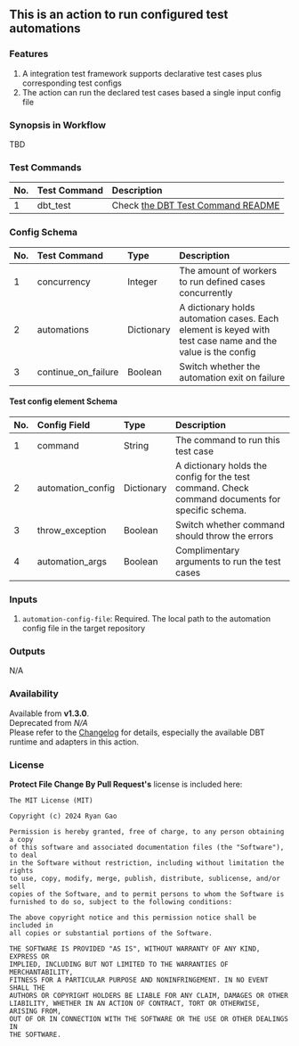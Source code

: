 ## This is an action to run configured test automations

### Features
1. A integration test framework supports declarative test cases plus corresponding test configs
2. The action can run the declared test cases based a single input config file

### Synopsis in Workflow
TBD

### Test Commands
| No. | Test Command | Description                                                                                         |
|:----|:-------------|:----------------------------------------------------------------------------------------------------|
| 1   | dbt_test     | Check [the DBT Test Command README](DBT_TEST_COMMAND.md) |

### Config Schema
| No. | Test Command        | Type       | Description                                                                                                |
|:----|:--------------------|:-----------|:-----------------------------------------------------------------------------------------------------------|
| 1   | concurrency         | Integer    | The amount of workers to run defined cases concurrently                                                    |
| 2   | automations         | Dictionary | A dictionary holds automation cases. Each element is keyed with test case name and the value is the config |
| 3   | continue_on_failure | Boolean    | Switch whether the automation exit on failure                                                              |

#### Test config element Schema
| No. | Config Field      | Type       | Description                                                                                      |
|:----|:------------------|:-----------|:-------------------------------------------------------------------------------------------------|
| 1   | command           | String     | The command to run this test case                                                                |
| 2   | automation_config | Dictionary | A dictionary holds the config for the test command. Check command documents for specific schema. |
| 3   | throw_exception   | Boolean    | Switch whether command should throw the errors                                                   |
| 4   | automation_args   | Boolean    | Complimentary arguments to run the test cases                                                    |


### Inputs
1. `automation-config-file`: Required. The local path to the automation config file in the target repository 

### Outputs
N/A

### Availability
Available from **v1.3.0**.   
Deprecated from *N/A*  
Please refer to the [Changelog](CHANGELOG.md) for details, especially the available DBT runtime and adapters in this action.

### License

**Protect File Change By Pull Request's** license is included here:

```
The MIT License (MIT)

Copyright (c) 2024 Ryan Gao

Permission is hereby granted, free of charge, to any person obtaining a copy
of this software and associated documentation files (the "Software"), to deal
in the Software without restriction, including without limitation the rights
to use, copy, modify, merge, publish, distribute, sublicense, and/or sell
copies of the Software, and to permit persons to whom the Software is
furnished to do so, subject to the following conditions:

The above copyright notice and this permission notice shall be included in
all copies or substantial portions of the Software.

THE SOFTWARE IS PROVIDED "AS IS", WITHOUT WARRANTY OF ANY KIND, EXPRESS OR
IMPLIED, INCLUDING BUT NOT LIMITED TO THE WARRANTIES OF MERCHANTABILITY,
FITNESS FOR A PARTICULAR PURPOSE AND NONINFRINGEMENT. IN NO EVENT SHALL THE
AUTHORS OR COPYRIGHT HOLDERS BE LIABLE FOR ANY CLAIM, DAMAGES OR OTHER
LIABILITY, WHETHER IN AN ACTION OF CONTRACT, TORT OR OTHERWISE, ARISING FROM,
OUT OF OR IN CONNECTION WITH THE SOFTWARE OR THE USE OR OTHER DEALINGS IN
THE SOFTWARE.
```